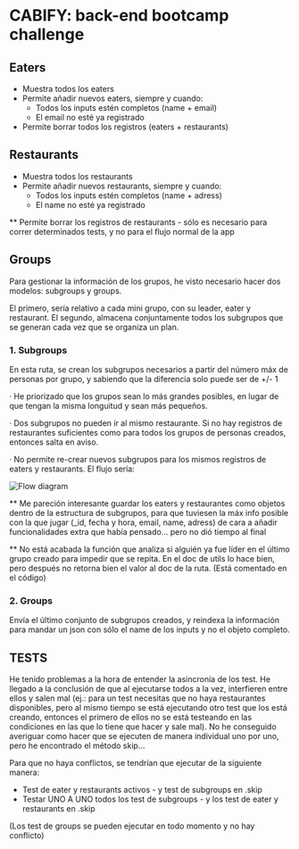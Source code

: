 # CABIFY: back-end bootcamp challenge


## Eaters
- Muestra todos los eaters
- Permite añadir nuevos eaters, siempre y cuando:
    - Todos los inputs estén completos (name + email)
    - El email no esté ya registrado
- Permite borrar todos los registros (eaters + restaurants)


## Restaurants
- Muestra todos los restaurants
- Permite añadir nuevos restaurants, siempre y cuando:
    - Todos los inputs estén completos (name + adress)
    - El name no esté ya registrado

** Permite borrar los registros de restaurants - sólo es necesario para correr determinados tests, y no para el flujo normal de la app


## Groups

Para gestionar la información de los grupos, he visto necesario hacer dos modelos: subgroups y groups. 

El primero, sería relativo a cada mini grupo, con su leader, eater y restaurant.
El segundo, almacena conjuntamente todos los subgrupos que se generan cada vez que se organiza un plan.

### 1. Subgroups

En esta ruta, se crean los subgrupos necesarios a partir del número máx de personas por grupo, y sabiendo que la diferencia solo puede ser de +/- 1

· He priorizado que los grupos sean lo más grandes posibles, en lugar de que tengan la misma longuitud y sean más pequeños.

· Dos subgrupos no pueden ir al mismo restaurante. Si no hay registros de restaurantes suficientes como para todos los grupos de personas creados, entonces salta en aviso.

· No permite re-crear nuevos subgrupos para los mismos registros de eaters y restaurants. El flujo sería:

<img src="https://res.cloudinary.com/clarapardo/image/upload/v1652426557/Untitled_Workspace_fqnorl.png" alt="Flow diagram"/>


** Me pareción interesante guardar los eaters y restaurantes como objetos dentro de la estructura de subgrupos, para que tuviesen la máx info posible con la que jugar (_id, fecha y hora, email, name, adress) de cara a añadir funcionalidades extra que había pensado... pero no dió tiempo al final

** No está acabada la función que analiza si alguién ya fue líder en el último grupo creado para impedir que se repita. En el doc de utils lo hace bien, pero después no retorna bien el valor al doc de la ruta. (Está comentado en el código)

### 2. Groups

Envía el último conjunto de subgrupos creados, y reindexa la información para mandar un json con sólo el name de los inputs y no el objeto completo.



## TESTS

He tenido problemas a la hora de entender la asincronía de los test. He llegado a la conclusión de que al ejecutarse todos a la vez, interfieren entre ellos y salen mal (ej.: para un test necesitas que no haya restaurantes disponibles, pero al mismo tiempo se está ejecutando otro test que los está creando, entonces el primero de ellos no se está testeando en las condiciones en las que lo tiene que hacer y sale mal).
No he conseguido averiguar como hacer que se ejecuten de manera individual uno por uno, pero he encontrado el método skip...

Para que no haya conflictos, se tendrían que ejecutar de la siguiente manera: 
- Test de eater y restaurants activos - y test de subgroups en .skip
- Testar UNO A UNO todos los test de subgroups - y los test de eater y restaurants en .skip

(Los test de groups se pueden ejecutar en todo momento y no hay conflicto)
